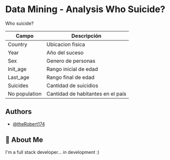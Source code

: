 
# Data Mining - Analysis Who Suicide?

Who suicide?


| Campo          | Descripción                                                |
|----------------|------------------------------------------------------------|
| Country        | Ubicacion fisica                                           |
| Year           | Año del suceso                                             |
| Sex            | Genero de personas                                         |
| Init_age       | Rango inicial de edad                                      |
| Last_age       | Rango final de edad                                        |
| Suicides       | Cantidad de suicidios                                      |
| No population  | Cantidad de habitantes en el país                          |


## Authors

- [@theRobert174](https://www.github.com/theRobert174)


## 🚀 About Me
I'm a full stack developer... in development :)

